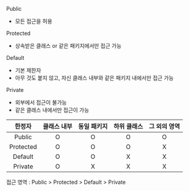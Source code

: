 Public
 - 모든 접근을 허용

Protected
 - 상속받은 클래스 or 같은 패키지에서만 접근 가능

Default
 - 기본 제한자
 - 아무 것도 붙지 않고, 자신 클래스 내부와 같은 패키지 내에서만 접근 가능

Private
 - 외부에서 접근이 불가능
 - 같은 클래스 내에서만 접근이 가능

| 한정자 | 클래스 내부 | 동일 패키지 | 하위 클래스 | 그 외의 영역|
| :----: | :----: | :----: | :----: | :----: |
| Public | O | O | O | O |
| Protected | O | O | O | X |
| Default | O | O | X | X |
| Private | O | X | X | X |

접근 영역 : Public > Protected > Default > Private
